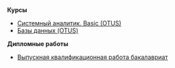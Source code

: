 **Курсы**

 - [Системный аналитик. Basic
   (OTUS)](https://github.com/dmatwe/projects/tree/main/OTUS_SA_BASIC)
 - [Базы данных
   (OTUS)](https://github.com/dmatwe/projects/tree/main/OTUS_BD)


**Дипломные работы** 

 - [Выпускная квалификационная работа
   бакалавриат](https://github.com/dmatwe/projects/tree/main/%D0%92%D0%9A%D0%A0_%D0%B1%D0%B8%D0%B7%D0%BD%D0%B5%D1%81_%D0%B0%D0%BD%D0%B0%D0%BB%D0%B8%D1%82%D0%B8%D0%BA%D0%B0/%D0%92%D0%9A%D0%A0_%D0%B1%D0%B0%D0%BA%D0%B0%D0%BB%D0%B0%D0%B2%D1%80%D0%B8%D0%B0%D1%82)

